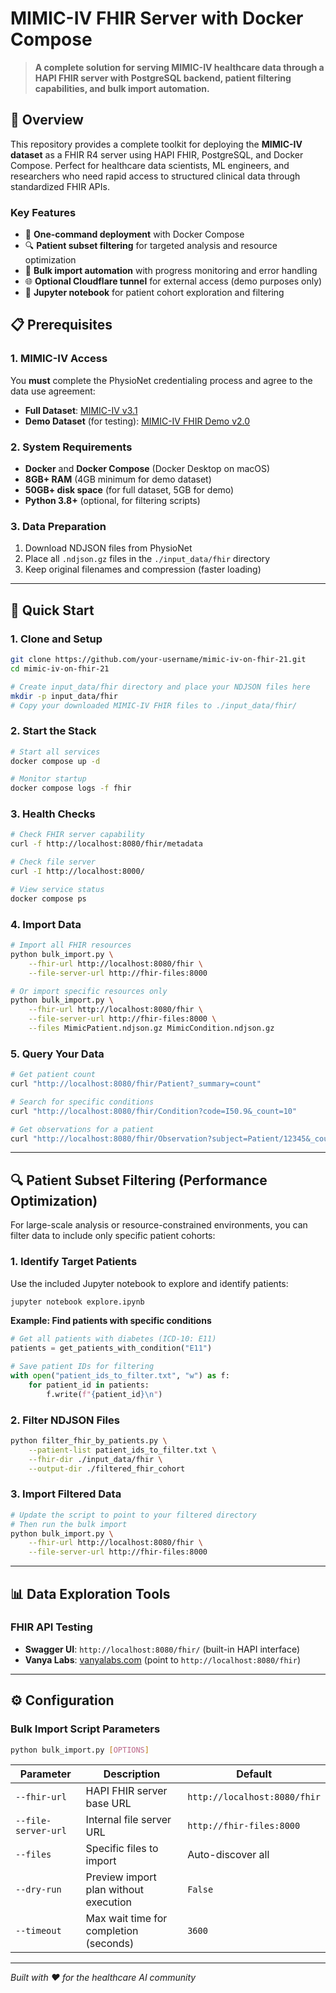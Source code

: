 # MIMIC-IV FHIR Server with Docker Compose

> **A complete solution for serving MIMIC-IV healthcare data through a HAPI FHIR server with PostgreSQL backend, patient filtering capabilities, and bulk import automation.**

## 🎯 Overview

This repository provides a complete toolkit for deploying the **MIMIC-IV dataset** as a FHIR R4 server using HAPI FHIR, PostgreSQL, and Docker Compose. Perfect for healthcare data scientists, ML engineers, and researchers who need rapid access to structured clinical data through standardized FHIR APIs.

### Key Features

- 🚀 **One-command deployment** with Docker Compose
- 🔍 **Patient subset filtering** for targeted analysis and resource optimization
- 📁 **Bulk import automation** with progress monitoring and error handling
- 🌐 **Optional Cloudflare tunnel** for external access (demo purposes only)
- 📝 **Jupyter notebook** for patient cohort exploration and filtering


## 📋 Prerequisites

### 1. MIMIC-IV Access
You **must** complete the PhysioNet credentialing process and agree to the data use agreement:

- **Full Dataset**: [MIMIC-IV v3.1](https://physionet.org/content/mimiciv/3.1/)
- **Demo Dataset** (for testing): [MIMIC-IV FHIR Demo v2.0](https://physionet.org/content/mimic-iv-fhir-demo/2.0/)

### 2. System Requirements
- **Docker** and **Docker Compose** (Docker Desktop on macOS)
- **8GB+ RAM** (4GB minimum for demo dataset)
- **50GB+ disk space** (for full dataset, 5GB for demo)
- **Python 3.8+** (optional, for filtering scripts)

### 3. Data Preparation
1. Download NDJSON files from PhysioNet
2. Place all `.ndjson.gz` files in the `./input_data/fhir` directory
3. Keep original filenames and compression (faster loading)

---

## 🚀 Quick Start

### 1. Clone and Setup
```bash
git clone https://github.com/your-username/mimic-iv-on-fhir-21.git
cd mimic-iv-on-fhir-21

# Create input_data/fhir directory and place your NDJSON files here
mkdir -p input_data/fhir
# Copy your downloaded MIMIC-IV FHIR files to ./input_data/fhir/
```

### 2. Start the Stack
```bash
# Start all services
docker compose up -d

# Monitor startup
docker compose logs -f fhir
```

### 3. Health Checks
```bash
# Check FHIR server capability
curl -f http://localhost:8080/fhir/metadata

# Check file server
curl -I http://localhost:8000/

# View service status
docker compose ps
```

### 4. Import Data
```bash
# Import all FHIR resources
python bulk_import.py \
    --fhir-url http://localhost:8080/fhir \
    --file-server-url http://fhir-files:8000

# Or import specific resources only
python bulk_import.py \
    --fhir-url http://localhost:8080/fhir \
    --file-server-url http://fhir-files:8000 \
    --files MimicPatient.ndjson.gz MimicCondition.ndjson.gz
```

### 5. Query Your Data
```bash
# Get patient count
curl "http://localhost:8080/fhir/Patient?_summary=count"

# Search for specific conditions
curl "http://localhost:8080/fhir/Condition?code=I50.9&_count=10"

# Get observations for a patient
curl "http://localhost:8080/fhir/Observation?subject=Patient/12345&_count=5"
```

---

## 🔍 Patient Subset Filtering (Performance Optimization)

For large-scale analysis or resource-constrained environments, you can filter data to include only specific patient cohorts:

### 1. Identify Target Patients

Use the included Jupyter notebook to explore and identify patients:

```bash
jupyter notebook explore.ipynb
```

**Example: Find patients with specific conditions**
```python
# Get all patients with diabetes (ICD-10: E11)
patients = get_patients_with_condition("E11")

# Save patient IDs for filtering
with open("patient_ids_to_filter.txt", "w") as f:
    for patient_id in patients:
        f.write(f"{patient_id}\n")
```

### 2. Filter NDJSON Files

```bash
python filter_fhir_by_patients.py \
    --patient-list patient_ids_to_filter.txt \
    --fhir-dir ./input_data/fhir \
    --output-dir ./filtered_fhir_cohort
```

### 3. Import Filtered Data

```bash
# Update the script to point to your filtered directory
# Then run the bulk import
python bulk_import.py \
    --fhir-url http://localhost:8080/fhir \
    --file-server-url http://fhir-files:8000
```
---

## 📊 Data Exploration Tools

### FHIR API Testing
- **Swagger UI**: `http://localhost:8080/fhir/` (built-in HAPI interface)
- **Vanya Labs**: [vanyalabs.com](https://vanyalabs.com) (point to `http://localhost:8080/fhir`)

---

## ⚙️ Configuration

### Bulk Import Script Parameters

```bash
python bulk_import.py [OPTIONS]
```

| Parameter | Description | Default |
|-----------|-------------|---------|
| `--fhir-url` | HAPI FHIR server base URL | `http://localhost:8080/fhir` |
| `--file-server-url` | Internal file server URL | `http://fhir-files:8000` |
| `--files` | Specific files to import | Auto-discover all |
| `--dry-run` | Preview import plan without execution | `False` |
| `--timeout` | Max wait time for completion (seconds) | `3600` |


---

*Built with ❤️ for the healthcare AI community*
